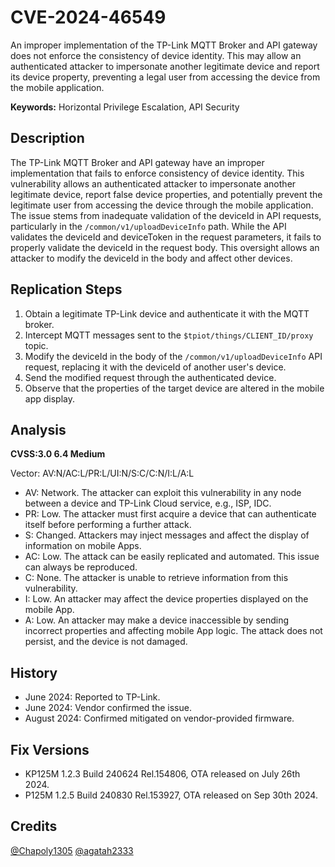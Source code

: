 # CVE-2024-46549

An improper implementation of the TP-Link MQTT Broker and API gateway does not enforce the consistency of device identity. This may allow an authenticated attacker to impersonate another legitimate device and report its device property, preventing a legal user from accessing the device from the mobile application.

**Keywords:** Horizontal Privilege Escalation, API Security

## Description
The TP-Link MQTT Broker and API gateway have an improper implementation that fails to enforce consistency of device identity. This vulnerability allows an authenticated attacker to impersonate another legitimate device, report false device properties, and potentially prevent the legitimate user from accessing the device through the mobile application. The issue stems from inadequate validation of the deviceId in API requests, particularly in the `/common/v1/uploadDeviceInfo` path. While the API validates the deviceId and deviceToken in the request parameters, it fails to properly validate the deviceId in the request body. This oversight allows an attacker to modify the deviceId in the body and affect other devices.


## Replication Steps
1. Obtain a legitimate TP-Link device and authenticate it with the MQTT broker.
2. Intercept MQTT messages sent to the `$tpiot/things/CLIENT_ID/proxy` topic.
3. Modify the deviceId in the body of the `/common/v1/uploadDeviceInfo` API request, replacing it with the deviceId of another user's device.
4. Send the modified request through the authenticated device.
5. Observe that the properties of the target device are altered in the mobile app display.

## Analysis
**CVSS:3.0 6.4 Medium**

Vector: AV:N/AC:L/PR:L/UI:N/S:C/C:N/I:L/A:L
- AV: Network. The attacker can exploit this vulnerability in any node between a device and TP-Link Cloud service, e.g., ISP, IDC.
- PR: Low. The attacker must first acquire a device that can authenticate itself before performing a further attack.
- S: Changed. Attackers may inject messages and affect the display of information on mobile Apps.
- AC: Low. The attack can be easily replicated and automated. This issue can always be reproduced.
- C: None. The attacker is unable to retrieve information from this vulnerability.
- I: Low. An attacker may affect the device properties displayed on the mobile App.
- A: Low. An attacker may make a device inaccessible by sending incorrect properties and affecting mobile App logic. The attack does not persist, and the device is not damaged.

## History
- June 2024: Reported to TP-Link.
- June 2024: Vendor confirmed the issue.
- August 2024: Confirmed mitigated on vendor-provided firmware.

## Fix Versions
- KP125M 1.2.3 Build 240624 Rel.154806, OTA released on July 26th 2024.
- P125M 1.2.5 Build 240830 Rel.153927, OTA released on Sep 30th 2024.

## Credits
[@Chapoly1305](https://github.com/Chapoly1305) [@agatah2333](https://agatah2333.github.io/)
